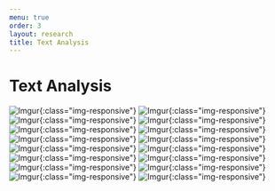 ```yaml
---
menu: true
order: 3
layout: research
title: Text Analysis
---
```


# Text Analysis

![Imgur](https://i.imgur.com/WSPHhFl.png){:class="img-responsive"}
![Imgur](https://i.imgur.com/E6N9bF8.png){:class="img-responsive"}
![Imgur](https://i.imgur.com/kOWiPFT.png){:class="img-responsive"}
![Imgur](https://i.imgur.com/5Qq5Td7.png){:class="img-responsive"}
![Imgur](https://i.imgur.com/zZriTmp.png){:class="img-responsive"}
![Imgur](https://i.imgur.com/SAhSNKY.png){:class="img-responsive"}
![Imgur](https://i.imgur.com/lNRzpmI.png){:class="img-responsive"}
![Imgur](https://i.imgur.com/WIOXmOu.png){:class="img-responsive"}
![Imgur](https://i.imgur.com/1tLC6Rh.png){:class="img-responsive"}
![Imgur](https://i.imgur.com/T4rU2WC.png){:class="img-responsive"}
![Imgur](https://i.imgur.com/dDtynpD.png){:class="img-responsive"}
![Imgur](https://i.imgur.com/nJ81efF.png){:class="img-responsive"}
![Imgur](https://i.imgur.com/HH7gSJY.png){:class="img-responsive"}
![Imgur](https://i.imgur.com/ymjmTEE.png){:class="img-responsive"}
![Imgur](https://i.imgur.com/oQrkTDV.png){:class="img-responsive"}
![Imgur](https://i.imgur.com/ja80C5g.png){:class="img-responsive"}
